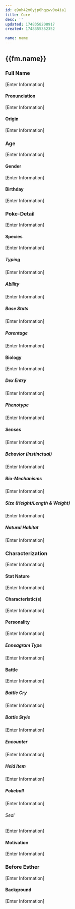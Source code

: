 ```yaml
---
id: e9oh42m0yjp0hqzwv0e4ia1
title: Core
desc: ''
updated: 1748358208917
created: 1748355352352

name: name
---
```


## {{fm.name}}

### Full Name

[Enter Information]

#### Pronunciation

[Enter Information]

#### Origin

[Enter Information]

### Age

[Enter Information]

#### Gender

[Enter Information]

#### Birthday

[Enter Information]

### Poke-Detail

[Enter Information]

#### Species

[Enter Information]

##### Typing

[Enter Information]

##### Ability

[Enter Information]

##### Base Stats

[Enter Information]

##### Parentage

[Enter Information]

#### Biology

[Enter Information]

##### Dex Entry

[Enter Information]

##### Phenotype

[Enter Information]

##### Senses

[Enter Information]

##### Behavior (Instinctual)

[Enter Information]

##### Bio-Mechanisms

[Enter Information]

##### Size (Height/Length & Weight)

[Enter Information]

##### Natural Habitat

[Enter Information]

### Characterization

[Enter Information]

#### Stat Nature

[Enter Information]

#### Characteristic(s)

[Enter Information]

#### Personality

[Enter Information]

##### Enneagram Type

[Enter Information]

#### Battle

[Enter Information]

##### Battle Cry

[Enter Information]

##### Battle Style

[Enter Information]

##### Encounter

[Enter Information]

##### Held Item

[Enter Information]

##### Pokeball

[Enter Information]

###### Seal

[Enter Information]

#### Motivation

[Enter Information]

### Before Esther

[Enter Information]

#### Background

[Enter Information]
